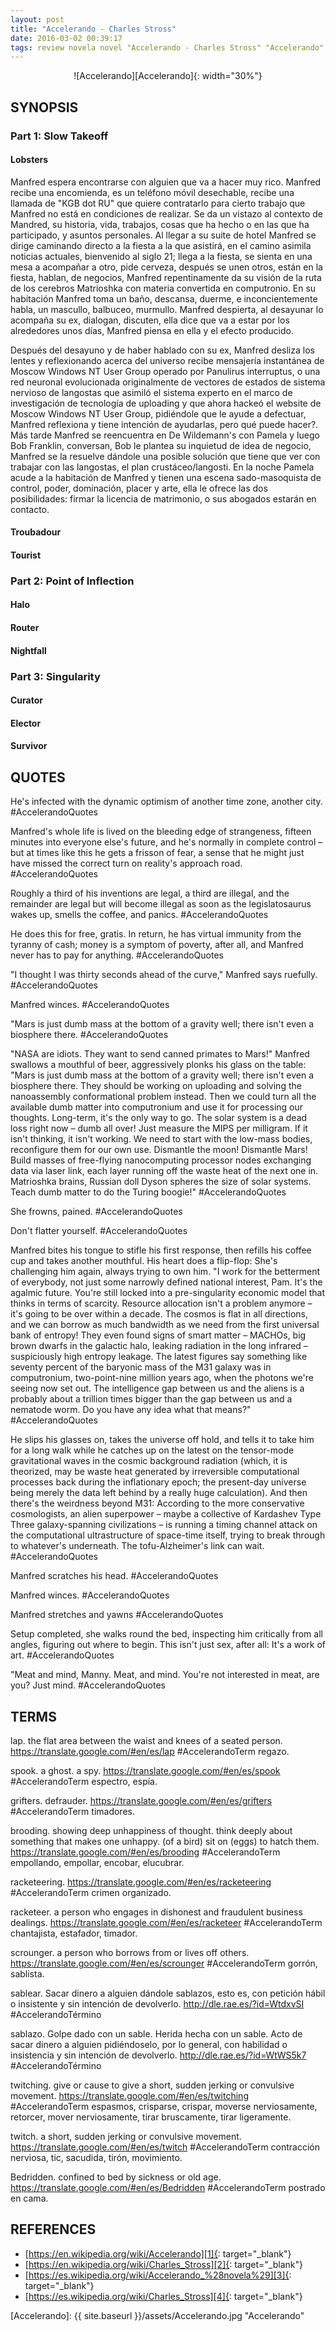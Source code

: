 ```yaml
---
layout: post
title: "Accelerando - Charles Stross"
date: 2016-03-02 00:39:17
tags: review novela novel "Accelerando - Charles Stross" "Accelerando" "Charles Stross" Accelerando - CharlesStross Accelerando
---
```




<div style="text-align:center" markdown="1">
![Accelerando][Accelerando]{: width="30%"}
</div>



## SYNOPSIS

### Part 1: Slow Takeoff

#### Lobsters
Manfred espera encontrarse con alguien que va a hacer muy rico. Manfred recibe una encomienda, es un teléfono móvil desechable, recibe una llamada de "KGB dot RU" que quiere contratarlo para cierto trabajo que Manfred no está en condiciones de realizar. Se da un vistazo al contexto de Mandred, su historia, vida, trabajos, cosas que ha hecho o en las que ha participado, y asuntos personales. Al llegar a su suite de hotel Manfred se dirige caminando directo a la fiesta a la que asistirá, en el camino asimila noticias actuales, bienvenido al siglo 21; llega a la fiesta, se sienta en una mesa a acompañar a otro, pide cerveza, después se unen otros, están en la fiesta, hablan, de negocios, Manfred repentinamente da su visión de la ruta de los cerebros Matrioshka con materia convertida en computronio. En su habitación Manfred toma un baño, descansa, duerme, e inconcientemente habla, un mascullo, balbuceo, murmullo. Manfred despierta, al desayunar lo acompaña su ex, dialogan, discuten, ella dice que va a estar por los alrededores unos días, Manfred piensa en ella y el efecto producido.

Después del desayuno y de haber hablado con su ex, Manfred desliza los lentes y reflexionando acerca del universo recibe mensajería instantánea de Moscow Windows NT User Group operado por Panulirus interruptus, o una red neuronal evolucionada originalmente de vectores de estados de sistema nervioso de langostas que asimiló el sistema experto en el marco de investigación de tecnología de uploading y que ahora hackeó el website de Moscow Windows NT User Group, pidiéndole que le ayude a defectuar, Manfred reflexiona y tiene intención de ayudarlas, pero qué puede hacer?. Más tarde Manfred se reencuentra en De Wildemann's con Pamela y luego Bob Franklin, conversan, Bob le plantea su inquietud de idea de negocio, Manfred se la resuelve dándole una posible solución que tiene que ver con trabajar con las langostas, el plan crustáceo/langosti. En la noche Pamela acude a la habitación de Manfred y tienen una escena sado-masoquista de control, poder, dominación, placer y arte, ella le ofrece las dos posibilidades: firmar la licencia de matrimonio, o sus abogados estarán en contacto.

#### Troubadour

#### Tourist


### Part 2: Point of Inflection

#### Halo

#### Router

#### Nightfall


### Part 3: Singularity

#### Curator

#### Elector

#### Survivor



## QUOTES
He's infected with the dynamic optimism of another time zone, another city. #AccelerandoQuotes

Manfred's whole life is lived on the bleeding edge of strangeness, fifteen minutes into everyone else's future, and he's normally in complete control – but at times like this he gets a frisson of fear, a sense that he might just have missed the correct turn on reality's approach road. #AccelerandoQuotes

Roughly a third of his inventions are legal, a third are illegal, and the remainder are legal but will become illegal as soon as the legislatosaurus wakes up, smells the coffee, and panics. #AccelerandoQuotes

He does this for free, gratis. In return, he has virtual immunity from the tyranny of cash; money is a symptom of poverty, after all, and Manfred never has to pay for anything. #AccelerandoQuotes

"I thought I was thirty seconds ahead of the curve," Manfred says ruefully. #AccelerandoQuotes

Manfred winces. #AccelerandoQuotes

"Mars is just dumb mass at the bottom of a gravity well; there isn't even a biosphere there. #AccelerandoQuotes

"NASA are idiots. They want to send canned primates to Mars!" Manfred swallows a mouthful of beer, aggressively plonks his glass on the table: "Mars is just dumb mass at the bottom of a gravity well; there isn't even a biosphere there. They should be working on uploading and solving the nanoassembly conformational problem instead. Then we could turn all the available dumb matter into computronium and use it for processing our thoughts. Long-term, it's the only way to go. The solar system is a dead loss right now – dumb all over! Just measure the MIPS per milligram. If it isn't thinking, it isn't working. We need to start with the low-mass bodies, reconfigure them for our own use. Dismantle the moon! Dismantle Mars! Build masses of free-flying nanocomputing processor nodes exchanging data via laser link, each layer running off the waste heat of the next one in. Matrioshka brains, Russian doll Dyson spheres the size of solar systems. Teach dumb matter to do the Turing boogie!" #AccelerandoQuotes

She frowns, pained. #AccelerandoQuotes

Don't flatter yourself. #AccelerandoQuotes

Manfred bites his tongue to stifle his first response, then refills his coffee cup and takes another mouthful. His heart does a flip-flop: She's challenging him again, always trying to own him. "I work for the betterment of everybody, not just some narrowly defined national interest, Pam. It's the agalmic future. You're still locked into a pre-singularity economic model that thinks in terms of scarcity. Resource allocation isn't a problem anymore – it's going to be over within a decade. The cosmos is flat in all directions, and we can borrow as much bandwidth as we need from the first universal bank of entropy! They even found signs of smart matter – MACHOs, big brown dwarfs in the galactic halo, leaking radiation in the long infrared – suspiciously high entropy leakage. The latest figures say something like seventy percent of the baryonic mass of the M31 galaxy was in computronium, two-point-nine million years ago, when the photons we're seeing now set out. The intelligence gap between us and the aliens is a probably about a trillion times bigger than the gap between us and a nematode worm. Do you have any idea what that means?"  #AccelerandoQuotes

He slips his glasses on, takes the universe off hold, and tells it to take him for a long walk while he catches up on the latest on the tensor-mode gravitational waves in the cosmic background radiation (which, it is theorized, may be waste heat generated by irreversible computational processes back during the inflationary epoch; the present-day universe being merely the data left behind by a really huge calculation). And then there's the weirdness beyond M31: According to the more conservative cosmologists, an alien superpower – maybe a collective of Kardashev Type Three galaxy-spanning civilizations – is running a timing channel attack on the computational ultrastructure of space-time itself, trying to break through to whatever's underneath. The tofu-Alzheimer's link can wait. #AccelerandoQuotes

Manfred scratches his head. #AccelerandoQuotes

Manfred winces. #AccelerandoQuotes

Manfred stretches and yawns #AccelerandoQuotes

Setup completed, she walks round the bed, inspecting him critically from all angles, figuring out where to begin. This isn't just sex, after all: It's a work of art. #AccelerandoQuotes

"Meat and mind, Manny. Meat, and mind. You're not interested in meat, are you? Just mind. #AccelerandoQuotes



## TERMS
lap. the flat area between the waist and knees of a seated person. https://translate.google.com/#en/es/lap #AccelerandoTerm regazo.

spook. a ghost. a spy. https://translate.google.com/#en/es/spook #AccelerandoTerm espectro, espía.

grifters. defrauder. https://translate.google.com/#en/es/grifters #AccelerandoTerm timadores.

brooding. showing deep unhappiness of thought. think deeply about something that makes one unhappy. (of a bird) sit on (eggs) to hatch them. https://translate.google.com/#en/es/brooding #AccelerandoTerm empollando, empollar, encobar, elucubrar.

racketeering. https://translate.google.com/#en/es/racketeering #AccelerandoTerm crimen organizado.

racketeer. a person who engages in dishonest and fraudulent business dealings. https://translate.google.com/#en/es/racketeer #AccelerandoTerm chantajista, estafador, timador.

scrounger. a person who borrows from or lives off others. https://translate.google.com/#en/es/scrounger #AccelerandoTerm gorrón, sablista.

sablear. Sacar dinero a alguien dándole sablazos, esto es, con petición hábil o insistente y sin intención de devolverlo. http://dle.rae.es/?id=WtdxvSI #AccelerandoTérmino

sablazo. Golpe dado con un sable. Herida hecha con un sable. Acto de sacar dinero a alguien pidiéndoselo, por lo general, con habilidad o insistencia y sin intención de devolverlo. http://dle.rae.es/?id=WtWS5k7 #AccelerandoTérmino

twitching. give or cause to give a short, sudden jerking or convulsive movement. https://translate.google.com/#en/es/twitching #AccelerandoTerm espasmos, crisparse, crispar, moverse nerviosamente, retorcer, mover nerviosamente, tirar bruscamente, tirar ligeramente.

twitch. a short, sudden jerking or convulsive movement. https://translate.google.com/#en/es/twitch #AccelerandoTerm contracción nerviosa, tic, sacudida, tirón, movimiento.

Bedridden. confined to bed by sickness or old age. https://translate.google.com/#en/es/Bedridden #AccelerandoTerm postrado en cama.



## REFERENCES
* [https://en.wikipedia.org/wiki/Accelerando][1]{: target="_blank"}
* [https://en.wikipedia.org/wiki/Charles_Stross][2]{: target="_blank"}
* [https://es.wikipedia.org/wiki/Accelerando_%28novela%29][3]{: target="_blank"}
* [https://es.wikipedia.org/wiki/Charles_Stross][4]{: target="_blank"}



[1]: https://en.wikipedia.org/wiki/Accelerando
[2]: https://en.wikipedia.org/wiki/Charles_Stross
[3]: https://es.wikipedia.org/wiki/Accelerando_%28novela%29
[4]: https://es.wikipedia.org/wiki/Charles_Stross



[Accelerando]: {{ site.baseurl }}/assets/Accelerando.jpg "Accelerando"
